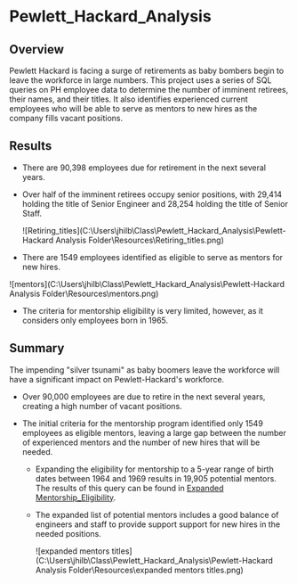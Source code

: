 # Pewlett_Hackard_Analysis

## Overview

Pewlett Hackard is facing a surge of retirements as baby bombers begin to leave the workforce in large numbers.  This project uses a series of SQL queries on PH employee data to determine the number of imminent retirees, their names, and their titles. It also identifies experienced current employees who will be able to serve as mentors to new hires as the company fills vacant positions.

## Results

- There are 90,398 employees due for retirement in the next several years.

- Over half of the imminent retirees occupy senior positions, with 29,414 holding the title of Senior Engineer and 28,254 holding the title of Senior Staff. 

  ![Retiring_titles](C:\Users\jhilb\Class\Pewlett_Hackard_Analysis\Pewlett-Hackard Analysis Folder\Resources\Retiring_titles.png)

- There are 1549 employees identified as eligible to serve as mentors for new hires.

![mentors](C:\Users\jhilb\Class\Pewlett_Hackard_Analysis\Pewlett-Hackard Analysis Folder\Resources\mentors.png)

- The criteria for mentorship eligibility is very limited, however, as it considers only employees born in 1965. 

## Summary

The impending "silver tsunami" as baby boomers leave the workforce will have a significant impact on Pewlett-Hackard's workforce. 

- Over 90,000 employees are due to retire in the next several years, creating a high number of vacant positions.

- The initial criteria for the mentorship program identified only 1549 employees as eligible mentors, leaving a large gap between the number of experienced mentors and the number of new hires that will be needed.

  - Expanding the eligibility for mentorship to a 5-year range of birth dates between 1964 and 1969 results in 19,905 potential mentors. The results of this query can be found in [Expanded Mentorship_Eligibility](expanded_mentorship_eligibility.csv).

  - The expanded list of potential mentors includes a good balance of engineers and staff to provide support support for new hires in the needed positions.

    ![expanded mentors titles](C:\Users\jhilb\Class\Pewlett_Hackard_Analysis\Pewlett-Hackard Analysis Folder\Resources\expanded mentors titles.png)